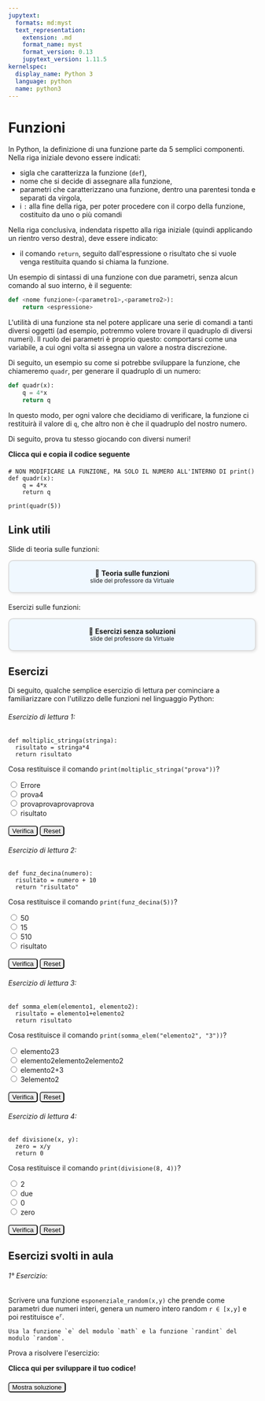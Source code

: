 ```yaml
---
jupytext:
  formats: md:myst
  text_representation:
    extension: .md
    format_name: myst
    format_version: 0.13
    jupytext_version: 1.11.5
kernelspec:
  display_name: Python 3
  language: python
  name: python3
---
```


# Funzioni

In Python, la definizione di una funzione parte da 5 semplici componenti. Nella riga iniziale devono essere indicati:
- sigla che caratterizza la funzione (`def`), 
- nome che si decide di assegnare alla funzione,
- parametri che caratterizzano una funzione, dentro una parentesi tonda e separati da virgola,
- i `:` alla fine della riga, per poter procedere con il corpo della funzione, costituito da uno o più comandi

Nella riga conclusiva, indendata rispetto alla riga iniziale (quindi applicando un rientro verso destra), deve essere indicato:
- il comando `return`, seguito dall'espressione o risultato che si vuole venga restituita quando si chiama la funzione.

Un esempio di sintassi di una funzione con due parametri, senza alcun comando al suo interno, è il seguente:

```python
def <nome funzione>(<parametro1>,<parametro2>):
    return <espressione>
```

L'utilità di una funzione sta nel potere applicare una serie di comandi a tanti diversi oggetti (ad esempio, potremmo volere trovare il quadruplo di diversi numeri). Il ruolo dei parametri è proprio questo: comportarsi come una variabile, a cui ogni volta si assegna un valore a nostra discrezione.

Di seguito, un esempio su come si potrebbe sviluppare la funzione, che chiameremo `quadr`, per generare il quadruplo di un numero:

```python
def quadr(x):
    q = 4*x
    return q
```

In questo modo, per ogni valore che decidiamo di verificare, la funzione ci restituirà il valore di `q`, che altro non è che il quadruplo del nostro numero.

Di seguito, prova tu stesso giocando con diversi numeri! 

<a href="https://www.programiz.com/python-programming/online-compiler/" target="_blank" style="text-decoration: none;">
  <div>
    <strong>Clicca qui e copia il codice seguente</strong><br>
  </div>
</a>

<div style="margin-top: 20px;"></div>

```{code-cell}
# NON MODIFICARE LA FUNZIONE, MA SOLO IL NUMERO ALL'INTERNO DI print()
def quadr(x):
    q = 4*x
    return q

print(quadr(5))
```

## Link utili

Slide di teoria sulle funzioni:

<a href="https://virtuale.unibo.it/mod/resource/view.php?id=1836009" target="_blank" style="text-decoration: none;">
  <div style="border: 2px solid #ddd; padding: 16px; border-radius: 10px; background-color: #f0f8ff; text-align: center; box-shadow: 2px 2px 5px rgba(0,0,0,0.1);">
    📎 <strong>Teoria sulle funzioni</strong><br>
    <small>slide del professore da Virtuale</small>
  </div>
</a>

<div style="margin-top: 20px;"></div>

Esercizi sulle funzioni:

<a href="https://virtuale.unibo.it/mod/resource/view.php?id=1836012" target="_blank" style="text-decoration: none;">
  <div style="border: 2px solid #ddd; padding: 16px; border-radius: 10px; background-color: #f0f8ff; text-align: center; box-shadow: 2px 2px 5px rgba(0,0,0,0.1);">
    📎 <strong>Esercizi senza soluzioni</strong><br>
    <small>slide del professore da Virtuale</small>
  </div>
</a>

## Esercizi

Di seguito, qualche semplice esercizio di lettura per cominciare a familiarizzare con l'utilizzo delle funzioni nel linguaggio Python:

###### Esercizio di lettura 1:
```{code-cell}
def moltiplic_stringa(stringa):
  risultato = stringa*4
  return risultato
```

Cosa restituisce il comando `print(moltiplic_stringa("prova"))`?

<form onsubmit="checkAnswer(event, 'q1_funz', 'provaprovaprovaprova', 'feedback1_funz')">
  <input type="radio" name="q1_funz" value="Errore"> Errore<br>
  <input type="radio" name="q1_funz" value="prova4"> prova4<br>
  <input type="radio" name="q1_funz" value="provaprovaprovaprova"> provaprovaprovaprova<br>
  <input type="radio" name="q1_funz" value="risultato"> risultato<br>
  <br>
  <input type="submit" value="Verifica" style="border-radius:5px">
  <button type="button" style="border-radius:5px" onclick="resetQuiz('q1_funz', 'feedback1_funz')">Reset</button>
</form>

<div style="margin-top: 20px;"></div>

<p id="feedback1_funz"></p>

<script>
function checkAnswer(event, groupName, correctValue, feedbackID) {
  event.preventDefault();
  const choices = document.getElementsByName(groupName);
  let selected = null;
  for (const choice of choices) {
    if (choice.checked) {
      selected = choice.value;
      break;
    }
  }

  const feedback = document.getElementById(feedbackID);
  if (selected === correctValue) {
    feedback.innerHTML = "✅ Corretto!";
  } else if (selected) {
    feedback.innerHTML = "❌ Sbagliato. Riprova.";
  } else {
    feedback.innerHTML = "⚠️ Seleziona una risposta prima di verificare.";
  }
}

function resetQuiz(groupName, feedbackID) {
  const choices = document.getElementsByName(groupName);
  for (const choice of choices) {
    choice.checked = false;
  }
  document.getElementById(feedbackID).innerHTML = "";
}
</script>


###### Esercizio di lettura 2:
```{code-cell}
def funz_decina(numero):
  risultato = numero + 10
  return "risultato"
```

Cosa restituisce il comando `print(funz_decina(5))`?

<form onsubmit="checkAnswer(event, 'q2_funz', 'risultato', 'feedback2_funz')">
  <input type="radio" name="q2_funz" value="50"> 50<br>
  <input type="radio" name="q2_funz" value="15"> 15<br>
  <input type="radio" name="q2_funz" value="510"> 510<br>
  <input type="radio" name="q2_funz" value="risultato"> risultato<br>
  <br>
  <input type="submit" value="Verifica" style="border-radius:5px">
  <button type="button" style="border-radius:5px" onclick="resetQuiz('q2_funz', 'feedback2_funz')">Reset</button>
</form>

<div style="margin-top: 20px;"></div>

<p id="feedback2_funz"></p>

###### Esercizio di lettura 3:
```{code-cell}
def somma_elem(elemento1, elemento2):
  risultato = elemento1+elemento2
  return risultato
```

Cosa restituisce il comando `print(somma_elem("elemento2", "3"))`?

<form onsubmit="checkAnswer(event, 'q3_funz', 'elemento23', 'feedback3_funz')">
  <input type="radio" name="q3_funz" value="elemento23"> elemento23<br>
  <input type="radio" name="q3_funz" value="elemento2elemento2elemento2"> elemento2elemento2elemento2<br>
  <input type="radio" name="q3_funz" value="elemento2+3"> elemento2+3<br>
  <input type="radio" name="q3_funz" value="3elemento2"> 3elemento2<br>
  <br>
  <input type="submit" value="Verifica" style="border-radius:5px">
  <button type="button" style="border-radius:5px" onclick="resetQuiz('q3_funz', 'feedback3_funz')">Reset</button>
</form>

<div style="margin-top: 20px;"></div>

<p id="feedback3_funz"></p>

###### Esercizio di lettura 4:
```{code-cell}
def divisione(x, y):
  zero = x/y
  return 0
```

Cosa restituisce il comando `print(divisione(8, 4))`?

<form onsubmit="checkAnswer(event, 'q4_funz', '0', 'feedback4_funz')">
  <input type="radio" name="q4_funz" value="2"> 2<br>
  <input type="radio" name="q4_funz" value="due"> due<br>
  <input type="radio" name="q4_funz" value="0"> 0<br>
  <input type="radio" name="q4_funz" value="zero"> zero<br>
  <br>
  <input type="submit" value="Verifica" style="border-radius:5px">
  <button type="button" style="border-radius:5px" onclick="resetQuiz('q4_funz', 'feedback4_funz')">Reset</button>
</form>

<div style="margin-top: 20px;"></div>

<p id="feedback4_funz"></p>



## Esercizi svolti in aula

###### 1° Esercizio:

Scrivere una funzione `esponenziale_random(x,y)` che prende come parametri due numeri interi, genera un numero intero random `r ∈ [x,y]` e poi restituisce <code>e<sup>r</sup></code>.

```{note}
Usa la funzione `e` del modulo `math` e la funzione `randint` del modulo `random`.
```

Prova a risolvere l'esercizio:
<a href="https://www.programiz.com/python-programming/online-compiler/" target="_blank" style="text-decoration: none;">
  <div>
    <strong>Clicca qui per sviluppare il tuo codice!</strong><br>
  </div>
</a>

<div style="margin-top: 20px;"></div>

<button id="show-intro6" style="border-radius:5px" onclick="document.getElementById('output-intro6').style.display='block'; document.getElementById('show-intro6').style.display='none'; document.getElementById('hide-intro6').style.display='inline';">
  Mostra soluzione
</button>

<button id="hide-intro6" style="display:none; border-radius:5px" onclick="document.getElementById('output-intro6').style.display='none'; document.getElementById('show-intro6').style.display='inline'; document.getElementById('hide-intro6').style.display='none';">
  Nascondi soluzione
</button>

<div style="margin-top: 20px;"></div>

<div id="output-intro6" style="display:none;">

```python
from random import randint
from math import e

def esponenziale_random(x,y):
  r = randint(x,y)
  return e(r)
```

###### 2° Esercizio:

Scrivere una funzione `minuti_totali` che prende come parametri tre numeri interi che rappresentano, nell'ordine, `giorni`, `ore` e `minuti` e restituisce il numero totale di minuti in essi.

```{note}
Abituatevi a utilizzare i **nomi di funzione** e **l'ordine dei parametri** che vengono suggeriti: è fondamentale per la correzione automatica.
```

```{tip}
Quando create una funzione, è sempre bene fare tante stampe di test, in modo da comprendere il comportamento di una funzione nel maggior numero di casi possibili, per valutare la correttezza della funzione in tutti i possibili scenari.
```

Prova a risolvere l'esercizio:
<a href="https://www.programiz.com/python-programming/online-compiler/" target="_blank" style="text-decoration: none;">
  <div>
    <strong>Clicca qui per sviluppare il tuo codice!</strong><br>
  </div>
</a>

<div style="margin-top: 20px;"></div>

<button id="show-intro7" style="border-radius:5px" onclick="document.getElementById('output-intro7').style.display='block'; document.getElementById('show-intro7').style.display='none'; document.getElementById('hide-intro7').style.display='inline';">
  Mostra soluzione
</button>

<button id="hide-intro7" style="display:none; border-radius:5px" onclick="document.getElementById('output-intro7').style.display='none'; document.getElementById('show-intro7').style.display='inline'; document.getElementById('hide-intro7').style.display='none';">
  Nascondi soluzione
</button>

<div style="margin-top: 20px;"></div>

<div id="output-intro7" style="display:none;">

```python
def minuti_totali(giorni, ore, minuti):
  return minuti + ore*60 + giorni*24*60
```

## Esercizi aggiuntivi

## Trova l'errore

## Compiti per casa